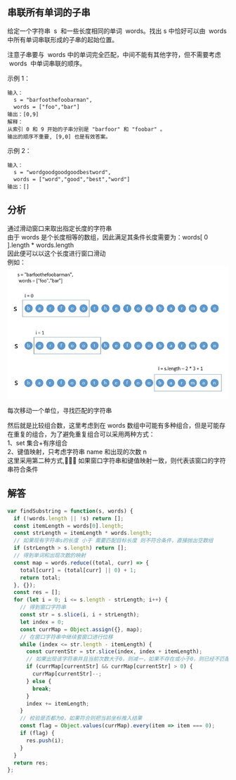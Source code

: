 ## 串联所有单词的子串

给定一个字符串  s  和一些长度相同的单词  words。找出 s 中恰好可以由  words 中所有单词串联形成的子串的起始位置。

注意子串要与  words 中的单词完全匹配，中间不能有其他字符，但不需要考虑  words  中单词串联的顺序。

示例 1：

```
输入：
  s = "barfoothefoobarman",
  words = ["foo","bar"]
输出：[0,9]
解释：
从索引 0 和 9 开始的子串分别是 "barfoor" 和 "foobar" 。
输出的顺序不重要, [9,0] 也是有效答案。
```

示例 2：

```
输入：
  s = "wordgoodgoodgoodbestword",
  words = ["word","good","best","word"]
输出：[]
```

## 分析

通过滑动窗口来取出指定长度的字符串  
由于 words 是个长度相等的数组，因此满足其条件长度需要为：words[ 0 ].length \* words.length  
因此便可以以这个长度进行窗口滑动  
例如：  
<img src="../../static/30.png">

每次移动一个单位，寻找匹配的字符串

然后就是比较组合数，这里考虑到在 words 数组中可能有多种组合，但是可能存在重复的组合，为了避免重复组合可以采用两种方式：  
1、set 集合+有序组合  
2、键值映射，只考虑字符串 name 和出现的次数 n  
这里采用第二种方式, 如果窗口字符串和键值映射一致，则代表该窗口的字符串符合条件

## 解答

```javascript
var findSubstring = function(s, words) {
  if (!words.length || !s) return [];
  const itemLength = words[0].length;
  const strLength = itemLength * words.length;
  // 如果现有字符串s的长度 小于 需要匹配目标长度 则不符合条件，直接抛出空数组
  if (strLength > s.length) return [];
  // 得到单词和出现次数的映射
  const map = words.reduce((total, curr) => {
    total[curr] = (total[curr] || 0) + 1;
    return total;
  }, {});
  const res = [];
  for (let i = 0; i <= s.length - strLength; i++) {
    // 得到窗口字符串
    const str = s.slice(i, i + strLength);
    let index = 0;
    const currMap = Object.assign({}, map);
    // 在窗口字符串中继续套窗口进行位移
    while (index <= str.length - itemLength) {
      const currentStr = str.slice(index, index + itemLength);
      // 如果出现该字符串并且当前次数大于0，则减一，如果不存在或小于0，则已经不匹配目标的次数频率，则直接抛出
      if (currMap[currentStr] && currMap[currentStr] > 0) {
        currMap[currentStr]--;
      } else {
        break;
      }
      index += itemLength;
    }
    // 校验是否都为0，如果符合则把当前坐标推入结果
    const flag = Object.values(currMap).every(item => item === 0);
    if (flag) {
      res.push(i);
    }
  }
  return res;
};
```
